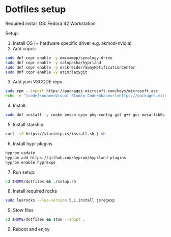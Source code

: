 
# Dotfiles setup

Required install OS: Fedora 42 Workstation

Setup:
1. Install OS (+ hardware specific driver e.g. akmod-nvidia)
2. Add coprs:

```bash
sudo dnf copr enable -y emixampp/synology-drive 
sudo dnf copr enable -y solopasha/hyprland
sudo dnf copr enable -y erikreider/SwayNotificationCenter
sudo dnf copr enable -y atim/lazygit
```

3. Add yum VSCODE repo

```bash
sudo rpm --import https://packages.microsoft.com/keys/microsoft.asc
echo -e "[code]\nname=Visual Studio Code\nbaseurl=https://packages.microsoft.com/yumrepos/vscode\nenabled=1\nautorefresh=1\ntype=rpm-md\ngpgcheck=1\ngpgkey=https://packages.microsoft.com/keys/microsoft.asc" | sudo tee /etc/yum.repos.d/vscode.repo > /dev/null
```


4. Install:

```bash
sudo dnf install -y cmake meson cpio pkg-config git g++ gcc mesa-libGL-devel aquamarine-devel hyprlang-devel hyprcursor-devel hyprland-devel chafa stow hyprland hypridle hyprcursor hyprlock hyprpaper waybar nvim ranger luarocks lua5.1 blueman blueman-applet pavucontrol zsh rofi-wayland zoxide synology-drive-noextra code readline-devel sqlite-devel tk-devel libffi-devel openssl-devel zlib-devel pamixer SwayNotificationCenter libappindicator nm-applet fd go ruby gem composer php julia lazygit
```

5. Install starship:
   
```bash
curl -sS https://starship.rs/install.sh | sh
```

6. Install hypr plugins

```bash
hyprpm update
hyprpm add https://github.com/hyprwm/hyprland-plugins
hyprpm enable hyprexpo
```


7. Run setup:

```bash
cd $HOME/dotfiles && ./setup.sh
```

8. Install required rocks

```sh
sudo luarocks --lua-version 5.1 install jsregexp
```

9. Stow files
```sh
cd $HOME/dotfiles && stow --adopt .
```

9. Reboot and enjoy
